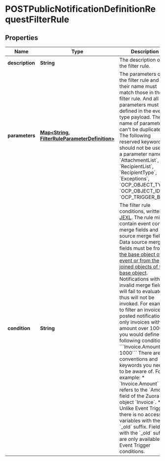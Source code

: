 

# POSTPublicNotificationDefinitionRequestFilterRule



## Properties

| Name | Type | Description | Notes |
|------------ | ------------- | ------------- | -------------|
|**description** | **String** | The description of the filter rule. |  [optional] |
|**parameters** | [**Map&lt;String, FilterRuleParameterDefinition&gt;**](FilterRuleParameterDefinition.md) | The parameters of the filter rule and their name must match those in the filter rule. And all parameters must be defined in the event type payload. The name of parameters can&#39;t be duplicate. The following reserved keywords should not be used as a parameter name: &#x60;AttachmentList&#x60;, &#x60;RecipientList&#x60;, &#x60;RecipientType&#x60;, &#x60;Exceptions&#x60;, &#x60;OCP_OBJECT_TYPE&#x60;, &#x60;OCP_OBJECT_ID&#x60;, &#x60;OCP_TRIGGER_BY&#x60;  |  |
|**condition** | **String** | The filter rule conditions, written in [JEXL](http://commons.apache.org/proper/commons-jexl/). The rule might contain event context merge fields and data source merge fields. Data source merge fields must be from [the base object of the event or from the joined objects of the base object](https://knowledgecenter.zuora.com/DC_Developers/M_Export_ZOQL#Data_Sources_and_Objects). Notifications with invalid merge fields will fail to evaluate, thus will not be invoked. For example, to filter an invoice posted notification to only invoices with an amount over 1000, you would define the following condition:  &#x60;&#x60;&#x60;Invoice.Amount &gt; 1000&#x60;&#x60;&#x60;  There are conventions and keywords you need to be aware of. For example:  * &#x60;Invoice.Amount&#x60; refers to the &#x60;Amount&#x60; field of the Zuora object &#x60;Invoice&#x60;.  * Unlike Event Triggers, there is no access to variables with the &#x60;_old&#x60; suffix. Fields with the &#x60;_old&#x60; suffix are only available on Event Trigger conditions.  |  |



